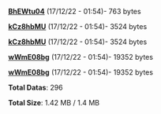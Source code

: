 [**BhEWtu04**](/data/BhEWtu04.txt) (17/12/22 - 01:54)- 763 bytes

[**kCz8hbMU**](/data/kCz8hbMU.txt) (17/12/22 - 01:54)- 3524 bytes

[**kCz8hbMU**](/data/kCz8hbMU.txt) (17/12/22 - 01:54)- 3524 bytes

[**wWmE08bg**](/data/wWmE08bg.txt) (17/12/22 - 01:54)- 19352 bytes

[**wWmE08bg**](/data/wWmE08bg.txt) (17/12/22 - 01:54)- 19352 bytes

**Total Datas**: 296

**Total Size**: 1.42 MB / 1.4 MB